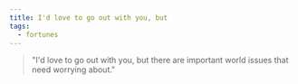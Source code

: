 ```yaml
---
title: I'd love to go out with you, but
tags:
  - fortunes
---
```


> "I'd love to go out with you, but there are important world issues that need worrying about."
